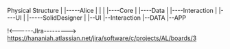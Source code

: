 Physical Structure
  |
  |-----Alice<submoudle>
  |         |
  |         |----Core
  |         |----Data
  |         |----Interaction
  |         |----UI
  |
  |-----SolidDesigner
            |
            |--UI
            |--Interaction
            |--DATA
            |--APP



!<------JIra--------->
https://hananiah.atlassian.net/jira/software/c/projects/AL/boards/3
